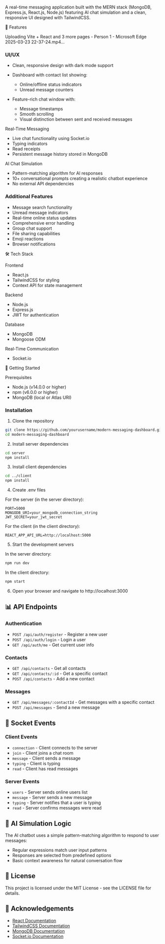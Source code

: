 
A real-time messaging application built with the MERN stack (MongoDB, Express.js, React.js, Node.js) featuring AI chat simulation and a clean, responsive UI designed with TailwindCSS.

📌 Features

Uploading Vite + React and 3 more pages - Person 1 - Microsoft​ Edge 2025-03-23 22-37-24.mp4…



### UI/UX
- Clean, responsive design with dark mode support

- Dashboard with contact list showing:
  - Online/offline status indicators
  - Unread message counters
- Feature-rich chat window with:
  - Message timestamps
  - Smooth scrolling
  - Visual distinction between sent and received messages

 Real-Time Messaging
- Live chat functionality using Socket.io
- Typing indicators
- Read receipts
- Persistent message history stored in MongoDB

 AI Chat Simulation
- Pattern-matching algorithm for AI responses
- 10+ conversational prompts creating a realistic chatbot experience
- No external API dependencies

### Additional Features
- Message search functionality
- Unread message indicators
- Real-time online status updates
- Comprehensive error handling
- Group chat support
- File sharing capabilities
- Emoji reactions
- Browser notifications

 🛠️ Tech Stack

 Frontend
- React.js
- TailwindCSS for styling
- Context API for state management

 Backend
- Node.js
- Express.js
- JWT for authentication

 Database
- MongoDB
- Mongoose ODM

 Real-Time Communication
- Socket.io

 🚀 Getting Started

 Prerequisites
- Node.js (v14.0.0 or higher)
- npm (v6.0.0 or higher)
- MongoDB (local or Atlas URI)

### Installation

1. Clone the repository
```bash
git clone https://github.com/yourusername/modern-messaging-dashboard.git
cd modern-messaging-dashboard
```

2. Install server dependencies
```bash
cd server
npm install
```

3. Install client dependencies
```bash
cd ../client
npm install
```

4. Create .env files

For the server (in the server directory):
```
PORT=5000
MONGODB_URI=your_mongodb_connection_string
JWT_SECRET=your_jwt_secret
```

For the client (in the client directory):
```
REACT_APP_API_URL=http://localhost:5000
```

5. Start the development servers

In the server directory:
```bash
npm run dev
```

In the client directory:
```bash
npm start
```

6. Open your browser and navigate to http://localhost:3000

## 📊 API Endpoints

### Authentication
- `POST /api/auth/register` - Register a new user
- `POST /api/auth/login` - Login a user
- `GET /api/auth/me` - Get current user info

### Contacts
- `GET /api/contacts` - Get all contacts
- `GET /api/contacts/:id` - Get a specific contact
- `POST /api/contacts` - Add a new contact

### Messages
- `GET /api/messages/:contactId` - Get messages with a specific contact
- `POST /api/messages` - Send a new message

## 🔌 Socket Events

### Client Events
- `connection` - Client connects to the server
- `join` - Client joins a chat room
- `message` - Client sends a message
- `typing` - Client is typing
- `read` - Client has read messages

### Server Events
- `users` - Server sends online users list
- `message` - Server sends a new message
- `typing` - Server notifies that a user is typing
- `read` - Server confirms messages were read

## 🧠 AI Simulation Logic

The AI chatbot uses a simple pattern-matching algorithm to respond to user messages:

- Regular expressions match user input patterns
- Responses are selected from predefined options
- Basic context awareness for natural conversation flow

## 📝 License

This project is licensed under the MIT License - see the LICENSE file for details.

## 🙏 Acknowledgements

- [React Documentation](https://reactjs.org/docs/getting-started.html)
- [TailwindCSS Documentation](https://tailwindcss.com/docs)
- [MongoDB Documentation](https://docs.mongodb.com/)
- [Socket.io Documentation](https://socket.io/docs/v4)
